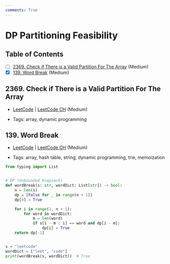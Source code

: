 ```yaml
---
comments: True
---
```


# DP Partitioning Feasibility

## Table of Contents

- [ ] [2369. Check if There is a Valid Partition For The Array](https://leetcode.cn/problems/check-if-there-is-a-valid-partition-for-the-array/) (Medium)
- [x] [139. Word Break](https://leetcode.cn/problems/word-break/) (Medium)

## 2369. Check if There is a Valid Partition For The Array

-   [LeetCode](https://leetcode.com/problems/check-if-there-is-a-valid-partition-for-the-array/) | [LeetCode CH](https://leetcode.cn/problems/check-if-there-is-a-valid-partition-for-the-array/) (Medium)

-   Tags: array, dynamic programming

## 139. Word Break

-   [LeetCode](https://leetcode.com/problems/word-break/) | [LeetCode CH](https://leetcode.cn/problems/word-break/) (Medium)

-   Tags: array, hash table, string, dynamic programming, trie, memoization

```python title="139. Word Break - Python Solution"
from typing import List


# DP (Unbounded Knapsack)
def wordBreak(s: str, wordDict: List[str]) -> bool:
    n = len(s)
    dp = [False for _ in range(n + 1)]
    dp[0] = True

    for i in range(1, n + 1):
        for word in wordDict:
            m = len(word)
            if s[i - m : i] == word and dp[i - m]:
                dp[i] = True
    return dp[-1]


s = "leetcode"
wordDict = ["leet", "code"]
print(wordBreak(s, wordDict))  # True

```
